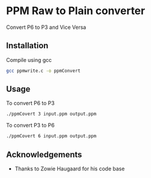 # PPM Raw to Plain converter

Convert P6 to P3 and Vice Versa

## Installation

Compile using gcc

```bash
gcc ppmwrite.c -o ppmConvert
```

## Usage

To convert P6 to P3
```bash
./ppmCovert 3 input.ppm output.ppm
```

To convert P3 to P6
```bash
./ppmCovert 6 input.ppm output.ppm
```

## Acknowledgements
* Thanks to Zowie Haugaard for his code base

